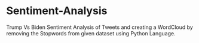 # Sentiment-Analysis
Trump Vs Biden Sentiment Analysis of Tweets and creating a WordCloud by removing the Stopwords from given dataset using Python Language.
